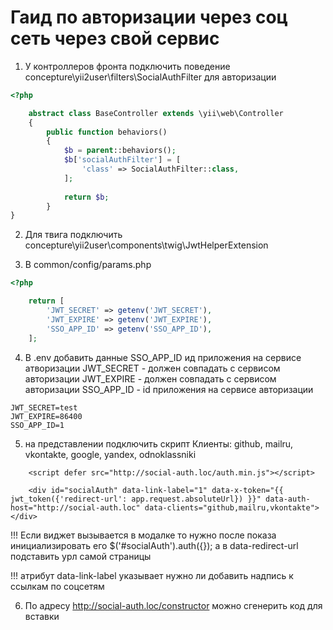 # Гаид по авторизации через соц сеть через свой сервис

1. У контроллеров фронта подключить поведение 
  concepture\yii2user\filters\SocialAuthFilter для авторизации

```php
<?php

    abstract class BaseController extends \yii\web\Controller
    {    
        public function behaviors()
        {
            $b = parent::behaviors();
            $b['socialAuthFilter'] = [
                'class' => SocialAuthFilter::class,
            ];
    
            return $b;
        }
}

```

2. Для твига подключить concepture\yii2user\components\twig\JwtHelperExtension

3. В common/config/params.php

```php
<?php

    return [
        'JWT_SECRET' => getenv('JWT_SECRET'),
        'JWT_EXPIRE' => getenv('JWT_EXPIRE'),
        'SSO_APP_ID' => getenv('SSO_APP_ID'),
    ];

```

4. В .env добавить данные SSO_APP_ID ид приложения на сервисе атворизации
 JWT_SECRET - должен совпадать с сервисом авторизации
 JWT_EXPIRE - должен совпадать с сервисом авторизации
 SSO_APP_ID - id приложения на сервисе авторизации
 
```
JWT_SECRET=test
JWT_EXPIRE=86400
SSO_APP_ID=1

```

5. на представлении подключить скрипт 
    Клиенты: github, mailru, vkontakte, google, yandex, odnoklassniki
```twig
    <script defer src="http://social-auth.loc/auth.min.js"></script>

    <div id="socialAuth" data-link-label="1" data-x-token="{{ jwt_token({'redirect-url': app.request.absoluteUrl}) }}" data-auth-host="http://social-auth.loc" data-clients="github,mailru,vkontakte"></div>
```

!!! Если виджет вызывается в модалке то нужно после показа инициализировать его $('#socialAuth').auth({});
    а в data-redirect-url подставить урл самой страницы
    
!!! атрибут data-link-label указывает нужно ли добавить надпись к ссылкам по соцсетям

6. По адресу http://social-auth.loc/constructor можно сгенерить код для вставки